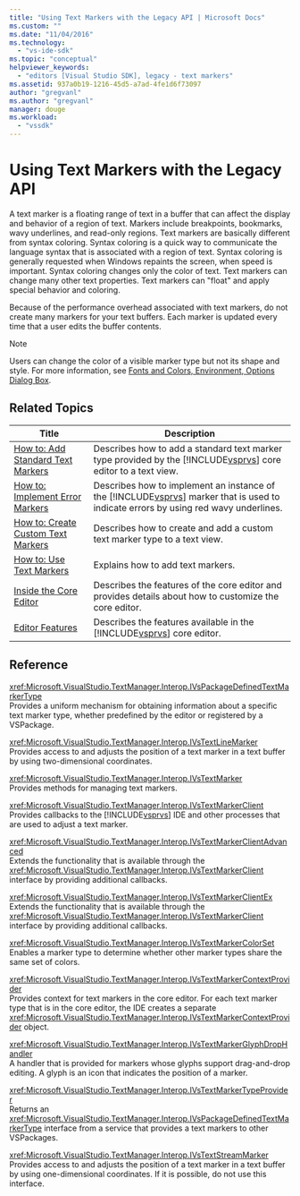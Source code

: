 ```yaml
---
title: "Using Text Markers with the Legacy API | Microsoft Docs"
ms.custom: ""
ms.date: "11/04/2016"
ms.technology: 
  - "vs-ide-sdk"
ms.topic: "conceptual"
helpviewer_keywords: 
  - "editors [Visual Studio SDK], legacy - text markers"
ms.assetid: 937a0b19-1216-45d5-a7ad-4fe1d6f73097
author: "gregvanl"
ms.author: "gregvanl"
manager: douge
ms.workload: 
  - "vssdk"
---
```

# Using Text Markers with the Legacy API
A text marker is a floating range of text in a buffer that can affect the display and behavior of a region of text. Markers include breakpoints, bookmarks, wavy underlines, and read-only regions. Text markers are basically different from syntax coloring. Syntax coloring is a quick way to communicate the language syntax that is associated with a region of text. Syntax coloring is generally requested when Windows repaints the screen, when speed is important. Syntax coloring changes only the color of text. Text markers can change many other text properties. Text markers can "float" and apply special behavior and coloring.  
  
 Because of the performance overhead associated with text markers, do not create many markers for your text buffers. Each marker is updated every time that a user edits the buffer contents.  
  
> [!NOTE]
>  Users can change the color of a visible marker type but not its shape and style. For more information, see [Fonts and Colors, Environment, Options Dialog Box](../ide/reference/fonts-and-colors-environment-options-dialog-box.md).  
  
## Related Topics  
  
|                                            Title                                            |                                                                                 Description                                                                                  |
|---------------------------------------------------------------------------------------------|------------------------------------------------------------------------------------------------------------------------------------------------------------------------------|
|  [How to: Add Standard Text Markers](../extensibility/how-to-add-standard-text-markers.md)  |            Describes how to add a standard text marker type provided by the [!INCLUDE[vsprvs](../code-quality/includes/vsprvs_md.md)] core editor to a text view.            |
|    [How to: Implement Error Markers](../extensibility/how-to-implement-error-markers.md)    | Describes how to implement an instance of the [!INCLUDE[vsprvs](../code-quality/includes/vsprvs_md.md)] marker that is used to indicate errors by using red wavy underlines. |
| [How to: Create Custom Text Markers](../extensibility/how-to-create-custom-text-markers.md) |                                                  Describes how to create and add a custom text marker type to a text view.                                                   |
|           [How to: Use Text Markers](../extensibility/how-to-use-text-markers.md)           |                                                                      Explains how to add text markers.                                                                       |
|            [Inside the Core Editor](../extensibility/inside-the-core-editor.md)             |                                    Describes the features of the core editor and provides details about how to customize the core editor.                                    |
| [Editor Features](https://msdn.microsoft.com/library/bdac940d-1f14-4019-a01f-fd0bb3dc7198)  |                                Describes the features available in the [!INCLUDE[vsprvs](../code-quality/includes/vsprvs_md.md)] core editor.                                |
  
## Reference  
 <xref:Microsoft.VisualStudio.TextManager.Interop.IVsPackageDefinedTextMarkerType>  
 Provides a uniform mechanism for obtaining information about a specific text marker type, whether predefined by the editor or registered by a VSPackage.  
  
 <xref:Microsoft.VisualStudio.TextManager.Interop.IVsTextLineMarker>  
 Provides access to and adjusts the position of a text marker in a text buffer by using two-dimensional coordinates.  
  
 <xref:Microsoft.VisualStudio.TextManager.Interop.IVsTextMarker>  
 Provides methods for managing text markers.  
  
 <xref:Microsoft.VisualStudio.TextManager.Interop.IVsTextMarkerClient>  
 Provides callbacks to the [!INCLUDE[vsprvs](../code-quality/includes/vsprvs_md.md)] IDE and other processes that are used to adjust a text marker.  
  
 <xref:Microsoft.VisualStudio.TextManager.Interop.IVsTextMarkerClientAdvanced>  
 Extends the functionality that is available through the <xref:Microsoft.VisualStudio.TextManager.Interop.IVsTextMarkerClient> interface by providing additional callbacks.  
  
 <xref:Microsoft.VisualStudio.TextManager.Interop.IVsTextMarkerClientEx>  
 Extends the functionality that is available through the <xref:Microsoft.VisualStudio.TextManager.Interop.IVsTextMarkerClient> interface by providing additional callbacks.  
  
 <xref:Microsoft.VisualStudio.TextManager.Interop.IVsTextMarkerColorSet>  
 Enables a marker type to determine whether other marker types share the same set of colors.  
  
 <xref:Microsoft.VisualStudio.TextManager.Interop.IVsTextMarkerContextProvider>  
 Provides context for text markers in the core editor. For each text marker type that is in the core editor, the IDE creates a separate <xref:Microsoft.VisualStudio.TextManager.Interop.IVsTextMarkerContextProvider> object.  
  
 <xref:Microsoft.VisualStudio.TextManager.Interop.IVsTextMarkerGlyphDropHandler>  
 A handler that is provided for markers whose glyphs support drag-and-drop editing. A glyph is an icon that indicates the position of a marker.  
  
 <xref:Microsoft.VisualStudio.TextManager.Interop.IVsTextMarkerTypeProvider>  
 Returns an <xref:Microsoft.VisualStudio.TextManager.Interop.IVsPackageDefinedTextMarkerType> interface from a service that provides a text markers to other VSPackages.  
  
 <xref:Microsoft.VisualStudio.TextManager.Interop.IVsTextStreamMarker>  
 Provides access to and adjusts the position of a text marker in a text buffer by using one-dimensional coordinates. If it is possible, do not use this interface.